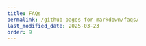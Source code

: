 ```yaml
---
title: FAQs
permalink: /github-pages-for-markdown/faqs/
last_modified_date: 2025-03-23
order: 9
---
```


